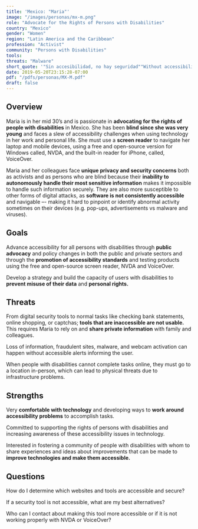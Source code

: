 ```yaml
---
title: 'Mexico: "Maria"'
image: "/images/personas/mx-m.png"
role: "Advocate for the Rights of Persons with Disabilities"
country: "Mexico"
gender: "Women"
region: "Latin America and the Caribbean"
profession: "Activist"
community: "Persons with Disabilities"
tools:
threats: "Malware"
short_quote: '"Sin accesibilidad, no hay seguridad""Without accessibility, there is no security"'
date: 2019-05-20T23:15:28-07:00
pdf: "/pdfs/personas/MX-M.pdf"
draft: false
---
```


## Overview

Maria is in her mid 30’s and is passionate in **advocating for the rights of people with disabilities** in Mexico. She has been **blind since she was very young** and faces a slew of accessibility challenges when using technology in her work and personal life. She must use a **screen reader** to navigate her laptop and mobile devices, using a free and open-source version for Windows called, NVDA, and the built-in reader for iPhone, called, VoiceOver.

Maria and her colleagues face **unique privacy and security concerns** both as activists and as persons who are blind because their **inability to autonomously handle their most sensitive information** makes it impossible to handle such information securely. They are also more susceptible to other forms of digital attacks, as **software is not consistently accessible** and navigable –- making it hard to pinpoint or identify abnormal activity sometimes on their devices (e.g. pop-ups, advertisements vs malware and viruses).


## Goals

Advance accessibility for all persons with disabilities through **public advocacy** and policy changes in both the public and private sectors and through the **promotion of accessibility standards** and testing products using the free and open-source screen reader, NVDA and VoiceOver.

Develop a strategy and build the capacity of users with disabilities to **prevent misuse of their data** and **personal rights.**


## Threats

From digital security tools to normal tasks like checking bank statements, online shopping, or captchas; **tools that are inaccessible are not usable.** This requires Maria to rely on and **share private information** with family and colleagues.

Loss of information, fraudulent sites, malware, and webcam activation can happen without accessible alerts informing the user.

When people with disabilities cannot complete tasks online, they must go to a location in-person, which can lead to physical threats due to infrastructure problems.



## Strengths

Very **comfortable with technology** and developing ways to **work around accessibility problems** to accomplish tasks.

Committed to supporting the rights of persons with disabilities and increasing awareness of these accessibility issues in technology.

Interested in fostering a community of people with disabilities with whom to share experiences and ideas about improvements that can be made to **improve technologies and make them accessible.**


## Questions

How do I determine which websites and tools are accessible and secure?

If a security tool is not accessible, what are my best alternatives?

Who can I contact about making this tool more accessible or if it is not working properly with NVDA or VoiceOver?
